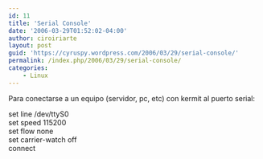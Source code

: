 ```yaml
---
id: 11
title: 'Serial Console'
date: '2006-03-29T01:52:02-04:00'
author: ciroiriarte
layout: post
guid: 'https://cyruspy.wordpress.com/2006/03/29/serial-console/'
permalink: /index.php/2006/03/29/serial-console/
categories:
    - Linux
---
```


Para conectarse a un equipo (servidor, pc, etc) con kermit al puerto serial:

set line /dev/ttyS0  
set speed 115200  
set flow none  
set carrier-watch off  
connect